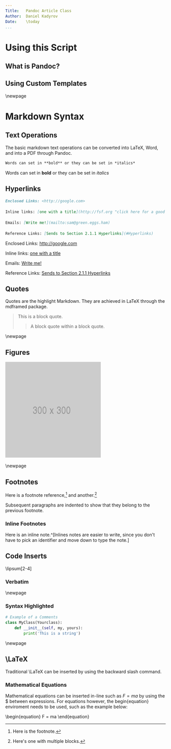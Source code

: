```yaml
---
Title:   Pandoc Article Class
Author:  Daniel Kadyrov
Date:    \today
...
```


# Using this Script

## What is Pandoc?

## Using Custom Templates

\newpage

# Markdown Syntax

## Text Operations

The basic markdown text operations can be converted into LaTeX, Word, and into a PDF through Pandoc.

``` Markdown
Words can set in **bold** or they can be set in *italics*
```

Words can set in **bold** or they can be set in *italics*

## Hyperlinks

``` Markdown
Enclosed Links: <http://google.com>

Inline links: [one with a title](http://fsf.org "click here for a good time!")

Emails: [Write me!](mailto:sam@green.eggs.ham)

Reference Links: [Sends to Section 2.1.1 Hyperlinks](#Hyperlinks)
```

Enclosed Links: <http://google.com>

Inline links: [one with a title](http://fsf.org "click here for a good time!")

Emails: [Write me!](mailto:sam@green.eggs.ham)

Reference Links: [Sends to Section 2.1.1 Hyperlinks](#Hyperlinks)

## Quotes

Quotes are the highlight Markdown. They are achieved in LaTeX through the mdframed package.

> This is a block quote.
>
> > A block quote within a block quote.

\newpage

## Figures

![Image 1](300.png "ref1")

\newpage

## Footnotes

Here is a footnote reference,[^1] and another.[^longnote]

[^1]: Here is the footnote.

[^longnote]: Here's one with multiple blocks.

  Subsequent paragraphs are indented to show that they belong to the previous footnote.

### Inline Footnotes

Here is an inline note.^[Inlines notes are easier to write, since you don't have to pick an identifier and move down to type the note.]

## Code Inserts

\lipsum[2-4]

### Verbatim

\newpage
### Syntax Highlighted

``` Python
# Example of a Comments
class MyClass(Yourclass):
    def __init__(self, my, yours):
        print('This is a string')
```

\newpage

## \LaTeX

Traditional \LaTeX can be inserted by using the backward slash command.

### Mathematical Equations

Mathematical equations can be inserted in-line such as $F = ma$ by using the \$ between expressions. For equations however, the begin{equation} enviroment needs to be used, such as the example below:

\begin{equation}
F = ma 
\end{equation}
